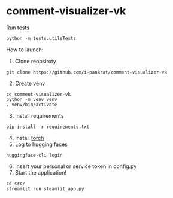 # comment-visualizer-vk

Run tests

``` shell
python -m tests.utilsTests
```

How to launch:

1. Clone reopsiroty
``` shell
git clone https://github.com/i-pankrat/comment-visualizer-vk
```
2. Create venv
``` shell
cd comment-visualizer-vk
python -m venv venv
. venv/bin/activate
```
3. Install requirements
``` shell
pip install -r requirements.txt
```
4. Install [torch](https://pytorch.org/)
5. Log to hugging faces
``` shell
huggingface-cli login
```
6. Insert your personal or service token in config.py
7. Start the application!
``` shell
cd src/
streamlit run steamlit_app.py
```